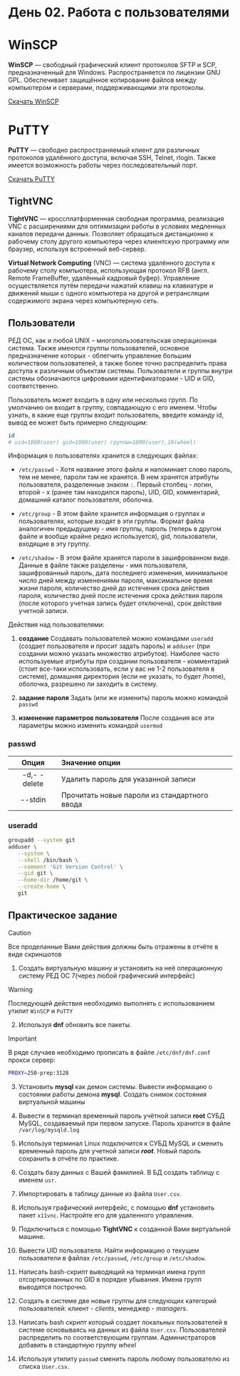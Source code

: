 # День 02. Работа с пользователями

# WinSCP 
**WinSCP** — свободный графический клиент протоколов SFTP и SCP, предназначенный для Windows. Распространяется по лицензии GNU GPL. Обеспечивает защищённое копирование файлов между компьютером и серверами, поддерживающими эти протоколы.

[Скачать WinSCP](https://winscp.net/eng/download.php)


# PuTTY  
**PuTTY** — свободно распространяемый клиент для различных протоколов удалённого доступа, включая SSH, Telnet, rlogin. Также имеется возможность работы через последовательный порт.

[Скачать PuTTY](https://www.chiark.greenend.org.uk/~sgtatham/putty/latest.html)


## TightVNC 
**TightVNC** — кроссплатформенная свободная программа, реализация VNC с расширениями для оптимизации работы в условиях медленных каналов передачи данных. Позволяет обращаться дистанционно к рабочему столу другого компьютера через клиентскую программу или браузер, используя встроенный веб-сервер. 

**Virtual Network Computing** (VNC) — система удалённого доступа к рабочему столу компьютера, использующая протокол RFB (англ. Remote FrameBuffer, удалённый кадровый буфер). Управление осуществляется путём передачи нажатий клавиш на клавиатуре и движений мыши с одного компьютера на другой и ретрансляции содержимого экрана через компьютерную сеть.


## Пользователи
РЕД ОС, как и любой UNIX – многопользовательская операционная система. Также имеются группы пользователей, основное предназначение которых - облегчить управление большим количеством пользователей, а также более точно распределить права доступа к различным объектам системы. Пользователи и группы внутри системы обозначаются цифровыми идентификаторами - UID и GID, соответственно.

Пользователь может входить в одну или несколько групп. По умолчанию он входит в группу, совпадающую с его именем. Чтобы узнать, в какие еще группы входит пользователь, введите команду id, вывод ее может быть примерно следующим:

```bash
id 
# uid=1000(user) gid=1000(user) группы=1000(user),10(wheel)
```

Информация о пользователях хранится в следующих файлах:
+ `/etc/passwd` -  Хотя название этого файла и напоминает слово пароль, тем не менее, пароли там не хранятся. В нем хранятся атрибуты пользователя, разделенные знаком `:`. Первый столбец - логин, второй - х (ранее там находился пароль), UID, GID, комментарий, домашний каталог пользователя, оболочка.

+ `/etc/group` - В этом файле хранится информация о группах и пользователях, которые входят в эти группы. Формат файла аналогичен предыдущему - имя группы, пароль (теперь в другом файле и вообще крайне редко используется), gid, пользователи, входящие в эту группу.

+ `/etc/shadow` - В этом файле хранятся пароли в зашифрованном виде. Данные в файле также разделены - имя пользователя, зашифрованный пароль, дата последнего изменения, минимальное число дней между изменениями пароля, максимальное время жизни пароля, количество дней до истечения срока действия пароля, количество дней после истечения срока действия пароля (после которого учетная запись будет отключена), срок действия учетной записи.

Действия над пользователями:
1. **создание** Создавать пользователей можно командами `useradd` (создает пользователя и просит задать пароль) и `adduser` (при создании можно указать множество атрибутов). Наиболее часто используемые атрибуты при создании пользователя - комментарий (стоит все-таки использовать, если у вас не 1-2 пользователя в системе), домашняя директория (если не указать, то будет /home), оболочка, разрешено ли заходить в систему.
1. **задание пароля** Задать (или же изменить) пароль можно командой `passwd`

1. **изменение параметров пользователя** После создания все эти параметры можно изменить командой `usermod`


### passwd 
| Опция	| Значение опции |
|:-----:|:---------------|
| -d,- -delete | Удалить пароль для указанной записи |
| --stdin | Прочитать новые пароли из стандартного ввода|


### useradd
```bash
groupadd --system git
adduser \
   --system \
   --shell /bin/bash \
   --comment 'Git Version Control' \
   --gid git \
   --home-dir /home/git \
   --create-home \
   git
```


## Практическое задание
>[!CAUTION]
> Все проделанные Вами действия должны быть отражены в отчёте в виде скриншотов

1. Создать виртуальную машину и установить на неё операционную систему РЕД ОС 7(через любой графический интерфейс)

>[!WARNING]
> Последующей действия необходимо выполнять с использованием утилит `WinSCP` и `PuTTY`

2. Используя **dnf** обновить все пакеты. 

>[!IMPORTANT]
> В ряде случаев необходимо прописать в файле `/etc/dnf/dnf.conf` прокси сервер:
> ```bash
>PROXY=250-prep:3128
>```

3. Установить **mysql** как демон системы. Вывести информацию о состоянии работы демона **mysql**. Создать снимок состояния виртуальной машины

4. Вывести в терминал временный пароль учётной записи **root** СУБД MySQL, создаваемый при первом запуске. Пароль хранится в файле `/var/log/mysqld.log`

5. Используя терминал Linux подключится к СУБД MySQL и сменить временный пароль для учетной записи ***root***. Новый пароль сохранить в отчёте по практике. 

6. Создать базу данных с Вашей фамилией. В БД создать таблицу с именем `usr`.

7. Импортировать в таблицу данные из файла `User.csv`. 

8. Используя графический интерфейс, с помощью **dnf** установить пакет `x11vnc`. Настройте его для удаленного управления.

9. Подключиться с помощью **TightVNC** к созданной Вами виртуальной машине. 

10. Вывести UID пользователя. Найти информацию о текущем пользователи в файлах `/etc/passwd`, `/etc/group` и `/etc/shadow`.

11. Написать bash-скрипт выводящий на терминал имена групп отсортированных по GID в порядке убывания. Имена групп выводятся построчно.

12. Создать в системе две новые группы для следующих категорий пользователей: клиент - *clients*, менеджер - *managers*.

13. Написать bash скрипт который создает локальных пользователей в системе основываясь на данных из файла `User.csv`. Пользователей распределить по соответствующим группам. Администраторов добавить в стандартную группу *wheel*

14. Используя утилиту `passwd` сменить пароль любому пользователю из списка `User.csv`.